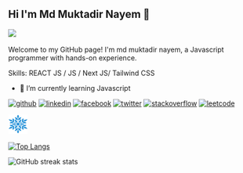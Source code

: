 ## Hi I'm Md Muktadir Nayem 👋


![](https://github.com/Muktadirnayem66/Muktadirnayem66/assets/76747765/d97be189-98b5-4f7c-b5ad-f19b208671b5)

Welcome to my GitHub page!
I'm md muktadir nayem, a Javascript programmer with hands-on experience.

Skills:  REACT JS / JS / Next JS/ Tailwind CSS

- 🌱 I’m currently learning Javascript 


[<img src='https://cdn.jsdelivr.net/npm/simple-icons@3.0.1/icons/github.svg' alt='github' height='40'>](https://github.com/Muktadirnayem66)  [<img src='https://cdn.jsdelivr.net/npm/simple-icons@3.0.1/icons/linkedin.svg' alt='linkedin' height='40'>](https://www.linkedin.com/in/https://www.linkedin.com/in/md-muktadir-nayem-866388201//)  [<img src='https://cdn.jsdelivr.net/npm/simple-icons@3.0.1/icons/facebook.svg' alt='facebook' height='40'>](https://www.facebook.com/https://web.facebook.com/mdmuktadir.nayeem)  [<img src='https://cdn.jsdelivr.net/npm/simple-icons@3.0.1/icons/twitter.svg' alt='twitter' height='40'>](https://twitter.com/https://x.com/muktadir_nayem)  [<img src='https://cdn.jsdelivr.net/npm/simple-icons@3.0.1/icons/stackoverflow.svg' alt='stackoverflow' height='40'>](https://stackoverflow.com/users/https://stackoverflow.com/users/20615481/nayem37)  [<img src='https://cdn.jsdelivr.net/npm/simple-icons@3.0.1/icons/leetcode.svg' alt='leetcode' height='40'>](https://leetcode.com/u/Muktadir437/)  

<a href='https://archiveprogram.github.com/'><img src='https://raw.githubusercontent.com/acervenky/animated-github-badges/master/assets/acbadge.gif' width='40' height='40'></a> 

[![Top Langs](https://github-readme-stats.vercel.app/api/top-langs/?username=Muktadirnayem66)](https://github.com/anuraghazra/github-readme-stats)

![GitHub streak stats](https://streak-stats.demolab.com/?user=Muktadirnayem66)  

